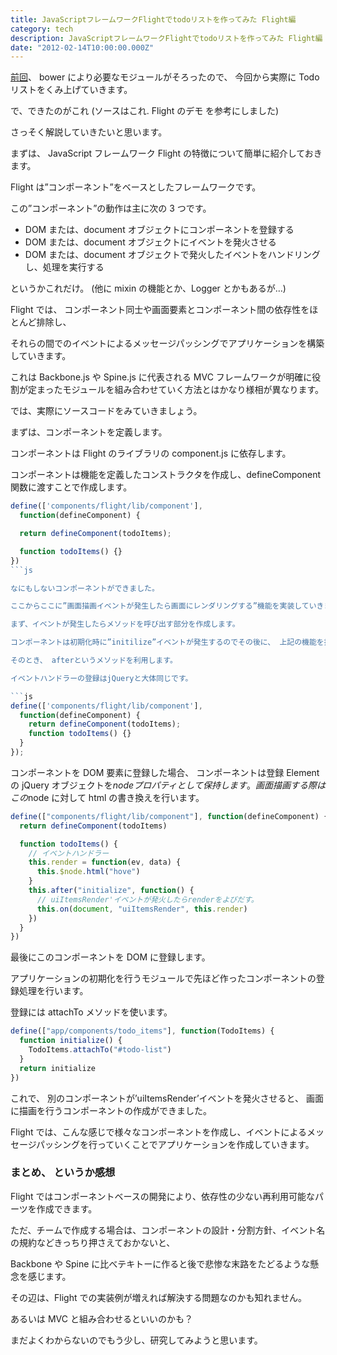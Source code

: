 ```yaml
---
title: JavaScriptフレームワークFlightでtodoリストを作ってみた Flight編
category: tech
description: JavaScriptフレームワークFlightでtodoリストを作ってみた Flight編
date: "2012-02-14T10:00:00.000Z"
---
```


[前回](/flight_part_1)、 bower により必要なモジュールがそろったので、 今回から実際に Todo リストをくみ上げていきます。

で、できたのがこれ (ソースはこれ. Flight のデモ を参考にしました)

さっそく解説していきたいと思います。

まずは、 JavaScript フレームワーク Flight の特徴について簡単に紹介しておきます。

Flight は”コンポーネント”をベースとしたフレームワークです。

この”コンポーネント”の動作は主に次の 3 つです。

- DOM または、document オブジェクトにコンポーネントを登録する
- DOM または、document オブジェクトにイベントを発火させる
- DOM または、document オブジェクトで発火したイベントをハンドリングし、処理を実行する

というかこれだけ。 (他に mixin の機能とか、Logger とかもあるが…)

Flight では、 コンポーネント同士や画面要素とコンポーネント間の依存性をほとんど排除し、

それらの間でのイベントによるメッセージパッシングでアプリケーションを構築していきます。

これは Backbone.js や Spine.js に代表される MVC フレームワークが明確に役割が定まったモジュールを組み合わせていく方法とはかなり様相が異なります。

では、実際にソースコードをみていきましょう。

まずは、コンポーネントを定義します。

コンポーネントは Flight のライブラリの component.js に依存します。

コンポーネントは機能を定義したコンストラクタを作成し、defineComponent 関数に渡すことで作成します。

````js
define(['components/flight/lib/component'],
  function(defineComponent) {

  return defineComponent(todoItems);

  function todoItems() {}
})
```js

なにもしないコンポーネントができました。

ここからここに”画面描画イベントが発生したら画面にレンダリングする”機能を実装していきます。

まず、イベントが発生したらメソッドを呼び出す部分を作成します。

コンポーネントは初期化時に”initilize”イベントが発生するのでその後に、 上記の機能を持つイベントハンドリングを登録します。

そのとき、 afterというメソッドを利用します。

イベントハンドラーの登録はjQueryと大体同じです。

```js
define(['components/flight/lib/component'],
  function(defineComponent) {
    return defineComponent(todoItems);
    function todoItems() {}
  }
});
````

コンポーネントを DOM 要素に登録した場合、 コンポーネントは登録 Element の jQuery オブジェクトを$nodeプロパティとして保持します。画面描画する際はこの$node に対して html の書き換えを行います。

```js
define(["components/flight/lib/component"], function(defineComponent) {
  return defineComponent(todoItems)

  function todoItems() {
    // イベントハンドラー
    this.render = function(ev, data) {
      this.$node.html("hove")
    }
    this.after("initialize", function() {
      // uiItemsRender'イベントが発火したらrenderをよびだす。
      this.on(document, "uiItemsRender", this.render)
    })
  }
})
```

最後にこのコンポーネントを DOM に登録します。

アプリケーションの初期化を行うモジュールで先ほど作ったコンポーネントの登録処理を行います。

登録には attachTo メソッドを使います。

```js
define(["app/components/todo_items"], function(TodoItems) {
  function initialize() {
    TodoItems.attachTo("#todo-list")
  }
  return initialize
})
```

これで、 別のコンポーネントが’uiItemsRender’イベントを発火させると、 画面に描画を行うコンポーネントの作成ができました。

Flight では、こんな感じで様々なコンポーネントを作成し、イベントによるメッセージパッシングを行っていくことでアプリケーションを作成していきます。

### まとめ、 というか感想

Flight ではコンポーネントベースの開発により、依存性の少ない再利用可能なパーツを作成できます。

ただ、チームで作成する場合は、コンポーネントの設計・分割方針、イベント名の規約などきっちり押さえておかないと、

Backbone や Spine に比べテキトーに作ると後で悲惨な末路をたどるような懸念を感じます。

その辺は、Flight での実装例が増えれば解決する問題なのかも知れません。

あるいは MVC と組み合わせるといいのかも？

まだよくわからないのでもう少し、研究してみようと思います。
